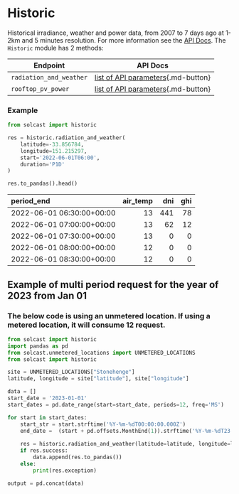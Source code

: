 # Historic

Historical irradiance, weather and power data, from 2007 to 7 days ago at 1-2km and 5 minutes resolution.
For more information see the [API Docs](https://docs.solcast.com.au/#36bffd5d-d2b5-4bc3-b757-855624432375). 
The `Historic` module has 2 methods:

| Endpoint                | API Docs                                                                                                |
|-------------------------|---------------------------------------------------------------------------------------------------------|
| `radiation_and_weather` | [list of API parameters](https://docs.solcast.com.au/#9de907e7-a52f-4993-a0f0-5cffee78ad10){.md-button} |
| `rooftop_pv_power`      | [list of API parameters](https://docs.solcast.com.au/#504e6e52-992f-4ac2-a4dc-d7ab312f992a){.md-button}                |

### Example

```python
from solcast import historic

res = historic.radiation_and_weather(
    latitude=-33.856784,
    longitude=151.215297,
    start='2022-06-01T06:00',
    duration='P1D'
)

res.to_pandas().head()
```

| period_end                |   air_temp |   dni |   ghi |
|:--------------------------|-----------:|------:|------:|
| 2022-06-01 06:30:00+00:00 |         13 |   441 |    78 |
| 2022-06-01 07:00:00+00:00 |         13 |    62 |    12 |
| 2022-06-01 07:30:00+00:00 |         13 |     0 |     0 |
| 2022-06-01 08:00:00+00:00 |         12 |     0 |     0 |
| 2022-06-01 08:30:00+00:00 |         12 |     0 |     0 |


## Example of multi period request for the year of 2023 from Jan 01
### The below code is using an unmetered location. If using a metered location, it will consume 12 request.

```python
from solcast import historic
import pandas as pd
from solcast.unmetered_locations import UNMETERED_LOCATIONS
from solcast import historic

site = UNMETERED_LOCATIONS["Stonehenge"]
latitude, longitude = site["latitude"], site["longitude"]

data = []
start_date = '2023-01-01'
start_dates = pd.date_range(start=start_date, periods=12, freq='MS')

for start in start_dates:
    start_str = start.strftime('%Y-%m-%dT00:00:00.000Z')
    end_date =  (start + pd.offsets.MonthEnd(1)).strftime('%Y-%m-%dT23:59:59.000Z')
    
    res = historic.radiation_and_weather(latitude=latitude, longitude=longitude, start=start_str, end=end_date)
    if res.success:
        data.append(res.to_pandas())
    else:
        print(res.exception)

output = pd.concat(data)
```